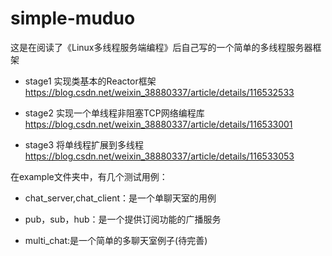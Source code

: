# simple-muduo
这是在阅读了《Linux多线程服务端编程》后自己写的一个简单的多线程服务器框架

- stage1 实现类基本的Reactor框架 https://blog.csdn.net/weixin_38880337/article/details/116532533

- stage2 实现一个单线程非阻塞TCP网络编程库 https://blog.csdn.net/weixin_38880337/article/details/116533001

- stage3 将单线程扩展到多线程 https://blog.csdn.net/weixin_38880337/article/details/116533053


在example文件夹中，有几个测试用例：

- chat_server,chat_client：是一个单聊天室的用例

- pub，sub，hub：是一个提供订阅功能的广播服务

- multi_chat:是一个简单的多聊天室例子(待完善)
